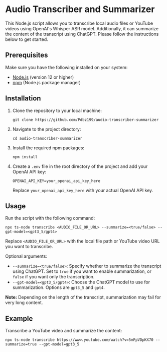 # Audio Transcriber and Summarizer

This Node.js script allows you to transcribe local audio files or YouTube videos using OpenAI's Whisper ASR model. Additionally, it can summarize the content of the transcript using ChatGPT. Please follow the instructions below to get started.

## Prerequisites

Make sure you have the following installed on your system:

- [Node.js](https://nodejs.org/) (version 12 or higher)
- [npm](https://www.npmjs.com/) (Node.js package manager)

## Installation

1. Clone the repository to your local machine:

   ```
   git clone https://github.com/Pdbz199/audio-transcriber-summarizer
   ```

2. Navigate to the project directory:

   ```
   cd audio-transcriber-summarizer
   ```

3. Install the required npm packages:

   ```
   npm install
   ```

4. Create a `.env` file in the root directory of the project and add your OpenAI API key:

   ```
   OPENAI_API_KEY=your_openai_api_key_here
   ```

   Replace `your_openai_api_key_here` with your actual OpenAI API key.

## Usage

Run the script with the following command:

```
npx ts-node transcribe <AUDIO_FILE_OR_URL> --summarize=<true/false> --gpt-model=<gpt3_5/gpt4>
```

Replace `<AUDIO_FILE_OR_URL>` with the local file path or YouTube video URL you want to transcribe.

Optional arguments:

- `--summarize=<true/false>`: Specify whether to summarize the transcript using ChatGPT. Set to `true` if you want to enable summarization, or `false` if you want only the transcription.
- `--gpt-model=<gpt3_5/gpt4>`: Choose the ChatGPT model to use for summarization. Options are `gpt3_5` and `gpt4`.

**Note:** Depending on the length of the transcript, summarization may fail for very long content.

## Example

Transcribe a YouTube video and summarize the content:

```
npx ts-node transcribe https://www.youtube.com/watch?v=5mFpVDpKX70 --summarize=true --gpt-model=gpt3_5
```
